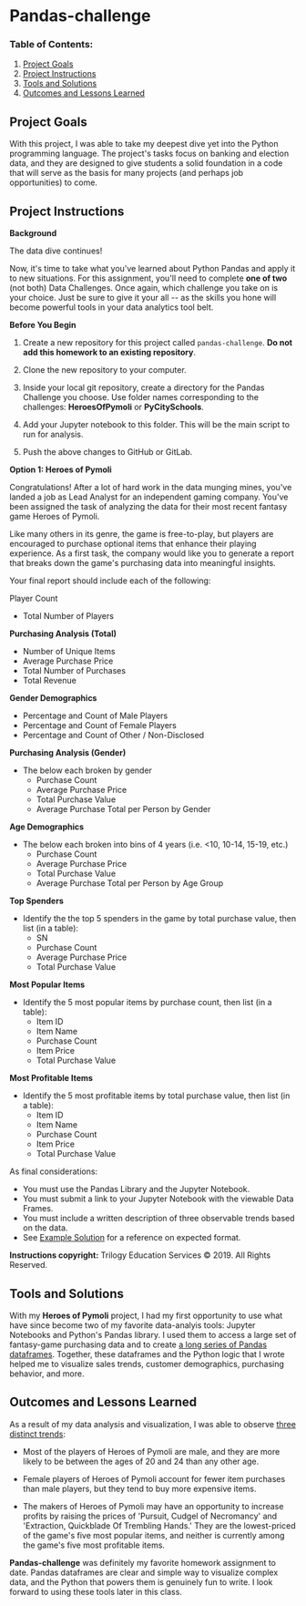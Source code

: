 # Pandas-challenge
### Table of Contents:

 1. [Project Goals](#project-goals)
 2. [Project Instructions](#project-instructions)
 3. [Tools and Solutions](#tools-and-solutions)
 4. [Outcomes and Lessons Learned](#my-results)


## Project Goals
With this project, I was able to take my deepest dive yet into the Python programming language. The project's tasks focus on banking and election data, and they are designed to give students a solid foundation in a code that will serve as the basis for many projects (and perhaps job opportunities) to come. 

## Project Instructions

**Background**

The data dive continues!

Now, it's time to take what you've learned about Python Pandas and apply it to new situations. For this assignment, you'll need to complete **one of two** (not both) Data Challenges. Once again, which challenge you take on is your choice. Just be sure to give it your all -- as the skills you hone will become powerful tools in your data analytics tool belt.

**Before You Begin**

1. Create a new repository for this project called `pandas-challenge`. **Do not add this homework to an existing repository**.

2. Clone the new repository to your computer.

3. Inside your local git repository, create a directory for the Pandas Challenge you choose. Use folder names corresponding to the challenges: **HeroesOfPymoli** or  **PyCitySchools**.

4. Add your Jupyter notebook to this folder. This will be the main script to run for analysis.

5. Push the above changes to GitHub or GitLab.

**Option 1: Heroes of Pymoli**

Congratulations! After a lot of hard work in the data munging mines, you've landed a job as Lead Analyst for an independent gaming company. You've been assigned the task of analyzing the data for their most recent fantasy game Heroes of Pymoli.

Like many others in its genre, the game is free-to-play, but players are encouraged to purchase optional items that enhance their playing experience. As a first task, the company would like you to generate a report that breaks down the game's purchasing data into meaningful insights.

Your final report should include each of the following:

Player Count

* Total Number of Players

**Purchasing Analysis (Total)**

* Number of Unique Items
* Average Purchase Price
* Total Number of Purchases
* Total Revenue

**Gender Demographics**

* Percentage and Count of Male Players
* Percentage and Count of Female Players
* Percentage and Count of Other / Non-Disclosed

**Purchasing Analysis (Gender)**

* The below each broken by gender
  * Purchase Count
  * Average Purchase Price
  * Total Purchase Value
  * Average Purchase Total per Person by Gender

**Age Demographics**

* The below each broken into bins of 4 years (i.e. &lt;10, 10-14, 15-19, etc.)
  * Purchase Count
  * Average Purchase Price
  * Total Purchase Value
  * Average Purchase Total per Person by Age Group

**Top Spenders**

* Identify the the top 5 spenders in the game by total purchase value, then list (in a table):
  * SN
  * Purchase Count
  * Average Purchase Price
  * Total Purchase Value

**Most Popular Items**

* Identify the 5 most popular items by purchase count, then list (in a table):
  * Item ID
  * Item Name
  * Purchase Count
  * Item Price
  * Total Purchase Value

**Most Profitable Items**

* Identify the 5 most profitable items by total purchase value, then list (in a table):
  * Item ID
  * Item Name
  * Purchase Count
  * Item Price
  * Total Purchase Value

As final considerations:

* You must use the Pandas Library and the Jupyter Notebook.
* You must submit a link to your Jupyter Notebook with the viewable Data Frames.
* You must include a written description of three observable trends based on the data.
* See [Example Solution](HeroesOfPymoli/HeroesOfPymoli_starter.ipynb) for a reference on expected format.

**Instructions copyright:**
Trilogy Education Services © 2019. All Rights Reserved.

## Tools and Solutions
With my **Heroes of Pymoli** project, I had my first opportunity to use what have since become two of my favorite data-analyis tools: Jupyter Notebooks and Python's Pandas library. I used them to access a large set of fantasy-game purchasing data and to create <a href="https://github.com/sonder74/pandas-challenge/blob/master/**HeroesOfPymoli**/HeroesOfPymoli.ipynb">a long series of Pandas dataframes</a>. Together, these dataframes and the Python logic that I wrote helped me to visualize sales trends, customer demographics, purchasing behavior, and more.

## Outcomes and Lessons Learned
As a result of my data analysis and visualization, I was able to observe <a href="https://github.com/sonder74/pandas-challenge/blob/master/**HeroesOfPymoli**/HeroesOfPymoliTrends.txt">three distinct trends</a>:

* Most of the players of Heroes of Pymoli are male, and they are more likely to be between the ages of 20 and 24 than any other age.

* Female players of Heroes of Pymoli account for fewer item purchases than male players, but they tend to buy more expensive items.

* The makers of Heroes of Pymoli may have an opportunity to increase profits by raising the prices of 'Pursuit, Cudgel of Necromancy' and 'Extraction, Quickblade Of Trembling Hands.' They are the lowest-priced of the game's five most popular items, and neither is currently among the game's five most profitable items.

**Pandas-challenge** was definitely my favorite homework assignment to date. Pandas dataframes are clear and simple way to visualize complex data, and the Python that powers them is genuinely fun to write. I look forward to using these tools later in this class.


